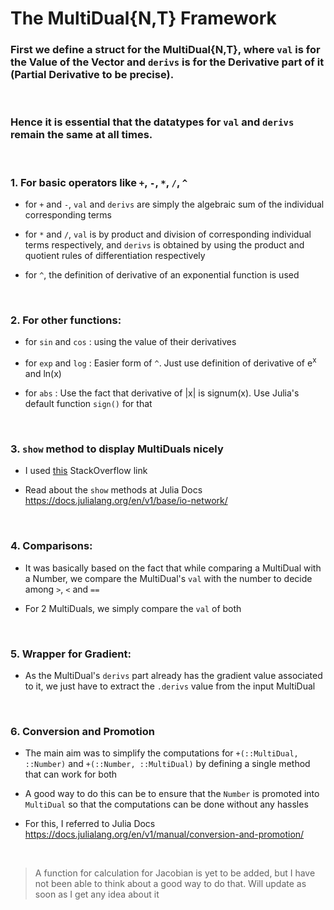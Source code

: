 # The MultiDual{N,T} Framework

### First we define a struct for the **MultiDual{N,T}**, where ``val`` is for the Value of the Vector and  ``derivs`` is for the Derivative part of it (**Partial Derivative** to be precise).
<br>

### Hence it is essential that the datatypes for `val` and `derivs` remain the same at all times.
<br>

### 1. For basic operators like `+`, `-`, `*`, `/`, `^`

- for `+` and `-`, `val` and `derivs` are simply the algebraic sum of the individual corresponding terms

- for `*` and `/`, `val` is by product and division of corresponding individual terms respectively, and `derivs` is obtained by using the product and quotient rules of differentiation respectively

- for `^`, the definition of derivative of an exponential function is used

<br>

### 2. For other functions:

- for `sin` and `cos` : using the value of their derivatives

- for `exp` and `log` : Easier form of `^`. Just use definition of derivative of e<sup>x</sup> and ln(x)

- for `abs` : Use the fact that derivative of |x| is signum(x). Use Julia's default function `sign()` for that

<br>

### 3. `show` method to display MultiDuals nicely

- I used [this](https://stackoverflow.com/questions/58962304/how-to-overload-base-show-for-custom-array-types) StackOverflow link

- Read about the `show` methods at Julia Docs https://docs.julialang.org/en/v1/base/io-network/

<br>

### 4. Comparisons:

- It was basically based on the fact that while comparing a MultiDual with a Number, we compare the MultiDual's `val` with the number to decide among `>`, `<` and `==`

- For 2 MultiDuals, we simply compare the `val` of both

<br>

### 5. Wrapper for Gradient:

- As the MultiDual's `derivs` part already has the gradient value associated to it, we just have to extract the `.derivs` value from the input MultiDual

<br>

### 6. Conversion and Promotion

- The main aim was to simplify the computations for `+(::MultiDual, ::Number)` and `+(::Number, ::MultiDual)` by defining a single method that can work for both

- A good way to do this can be to ensure that the `Number` is promoted into `MultiDual` so that the computations can be done without any hassles

- For this, I referred to Julia Docs https://docs.julialang.org/en/v1/manual/conversion-and-promotion/

<br>

> A function for calculation for Jacobian is yet to be added, but I have not been able to think about a good way to do that. Will update as soon as I get any idea about it